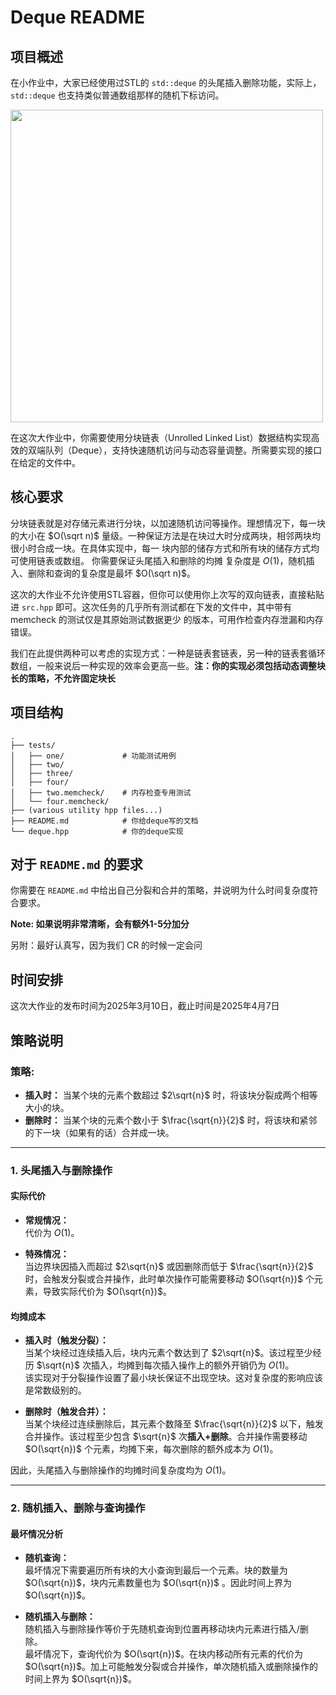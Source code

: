 # Deque README


## 项目概述

在小作业中，大家已经使用过STL的 `std::deque` 的头尾插入删除功能，实际上，`std::deque` 也支持类似普通数组那样的随机下标访问。


<img src="https://www.oreilly.com/api/v2/epubs/9781787120952/files/assets/fd7f0c6e-e5cb-400d-ad2f-c38e91772682.png" width="500">

在这次大作业中，你需要使用分块链表（Unrolled Linked List）数据结构实现高效的双端队列（Deque），支持快速随机访问与动态容量调整。所需要实现的接口在给定的文件中。

## 核心要求

分块链表就是对存储元素进行分块，以加速随机访问等操作。理想情况下，每一块的大小在 $O(\sqrt n)$ 量级。一种保证方法是在块过大时分成两块，相邻两块均很小时合成一块。在具体实现中，每一
块内部的储存方式和所有块的储存方式均可使用链表或数组。 你需要保证头尾插入和删除的均摊
复杂度是 $O(1)$，随机插入、删除和查询的复杂度是最坏 $O(\sqrt n)$。

这次的大作业不允许使用STL容器，但你可以使用你上次写的双向链表，直接粘贴进 `src.hpp` 即可。这次任务的几乎所有测试都在下发的文件中，其中带有 memcheck 的测试仅是其原始测试数据更少
的版本，可用作检查内存泄漏和内存错误。

我们在此提供两种可以考虑的实现方式：一种是链表套链表，另一种的链表套循环数组，一般来说后一种实现的效率会更高一些。**注：你的实现必须包括动态调整块长的策略，不允许固定块长**

## 项目结构

```
.
├── tests/
│   ├── one/             # 功能测试用例
│   ├── two/      
│   ├── three/      
│   ├── four/      
│   ├── two.memcheck/    # 内存检查专用测试
│   └── four.memcheck/    
├── (various utility hpp files...)
├── README.md            # 你给deque写的文档
└── deque.hpp            # 你的deque实现
```

## 对于 `README.md` 的要求

你需要在 `README.md` 中给出自己分裂和合并的策略，并说明为什么时间复杂度符合要求。

**Note: 如果说明非常清晰，会有额外1-5分加分**

另附：最好认真写，因为我们 CR 的时候一定会问

## 时间安排

这次大作业的发布时间为2025年3月10日，截止时间是2025年4月7日

## 策略说明

### 策略:
- **插入时：** 当某个块的元素个数超过 $2\sqrt{n}$ 时，将该块分裂成两个相等大小的块。
- **删除时：** 当某个块的元素个数小于 $\frac{\sqrt{n}}{2}$ 时，将该块和紧邻的下一块（如果有的话）合并成一块。

---

### 1. 头尾插入与删除操作

#### 实际代价

- **常规情况：**  
  代价为 $O(1)$。

- **特殊情况：**   
  当边界块因插入而超过 $2\sqrt{n}$ 或因删除而低于 $\frac{\sqrt{n}}{2}$ 时，会触发分裂或合并操作，此时单次操作可能需要移动 $O(\sqrt{n})$ 个元素，导致实际代价为 $O(\sqrt{n})$。

#### 均摊成本  

- **插入时（触发分裂）：**  
  当某个块经过连续插入后，块内元素个数达到了 $2\sqrt{n}$。该过程至少经历 $\sqrt{n}$ 次插入，均摊到每次插入操作上的额外开销仍为 $O(1)$。  
  该实现对于分裂操作设置了最小块长保证不出现空块。这对复杂度的影响应该是常数级别的。

- **删除时（触发合并）：**  
  当某个块经过连续删除后，其元素个数降至 $\frac{\sqrt{n}}{2}$ 以下，触发合并操作。该过程至少包含 $\sqrt{n}$ 次**插入+删除**。合并操作需要移动 $O(\sqrt{n})$ 个元素，均摊下来，每次删除的额外成本为 $O(1)$。

因此，头尾插入与删除操作的均摊时间复杂度均为 $O(1)$。

---

### 2. 随机插入、删除与查询操作

#### 最坏情况分析

- **随机查询：**  
  最坏情况下需要遍历所有块的大小查询到最后一个元素。块的数量为 $O(\sqrt{n})$，块内元素数量也为 $O(\sqrt{n})$ 。因此时间上界为 $O(\sqrt{n})$。

- **随机插入与删除：**  
  随机插入与删除操作等价于先随机查询到位置再移动块内元素进行插入/删除。  
  最坏情况下，查询代价为 $O(\sqrt{n})$。在块内移动所有元素的代价为 $O(\sqrt{n})$。加上可能触发分裂或合并操作，单次随机插入或删除操作的时间上界为 $O(\sqrt{n})$。  